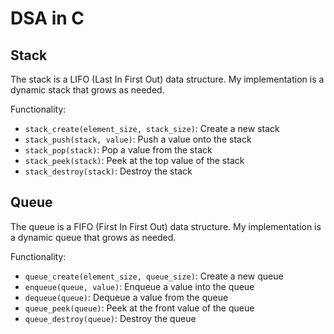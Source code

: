 # DSA in C

## Stack

The stack is a LIFO (Last In First Out) data structure. My implementation is a dynamic stack that grows as needed.

Functionality:

- `stack_create(element_size, stack_size)`: Create a new stack
- `stack_push(stack, value)`: Push a value onto the stack
- `stack_pop(stack)`: Pop a value from the stack
- `stack_peek(stack)`: Peek at the top value of the stack
- `stack_destroy(stack)`: Destroy the stack

## Queue

The queue is a FIFO (First In First Out) data structure. My implementation is a dynamic queue that grows as needed.

Functionality:

- `queue_create(element_size, queue_size)`: Create a new queue
- `enqueue(queue, value)`: Enqueue a value into the queue
- `dequeue(queue)`: Dequeue a value from the queue
- `queue_peek(queue)`: Peek at the front value of the queue
- `queue_destroy(queue)`: Destroy the queue